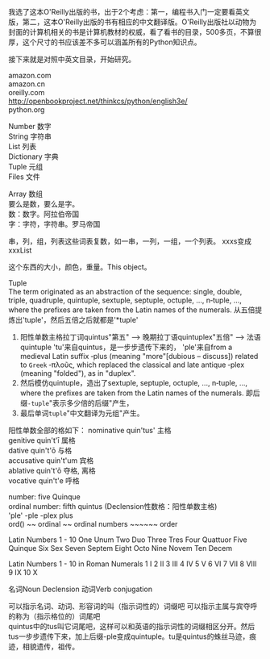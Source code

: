 我选了这本O'Reilly出版的书，出于2个考虑：第一，编程书入门一定要看英文版，第二，这本O'Reilly出版的书有相应的中文翻译版。O'Reilly出版社以动物为封面的计算机相关的书是计算机教材的权威，看了看书的目录，500多页，不算很厚，这个尺寸的书应该差不多可以涵盖所有的Python知识点。

接下来就是对照中英文目录，开始研究。

amazon.com  
amazon.cn  
oreilly.com  
http://openbookproject.net/thinkcs/python/english3e/  
python.org  

Number 数字  
String 字符串  
List 列表  
Dictionary 字典  
Tuple 元组  
Files 文件  

Array 数组  
要么是数，要么是字。  
数：数字。阿拉伯帝国  
字：字符，字符串。罗马帝国  

串，列，组，列表这些词表复数，如一串，一列，一组，一个列表。
xxxs变成xxxList

这个东西的大小，颜色，重量。This object。

Tuple  
The term originated as an abstraction of the sequence: single, double, triple, quadruple, quintuple, sextuple, septuple, octuple, ..., n‑tuple, ..., where the prefixes are taken from the Latin names of the numerals.
从五倍提炼出'tuple'，然后五倍之后就都是'*tuple'
  
1. 阳性单数主格拉丁词quintus"第五" --> 晚期拉丁语quintuplex"五倍" --> 法语quintuple
'tu'来自quintus，是一步步遗传下来的，
'ple'来自from a medieval Latin suffix ‑plus (meaning "more"[dubious – discuss]) related to `Greek` ‑πλοῦς, which replaced the classical and late antique ‑plex (meaning "folded"), as in "duplex".
2. 然后模仿quintuple，造出了sextuple, septuple, octuple, ..., n‑tuple, ..., where the prefixes are taken from the Latin names of the numerals. 即后缀`-tuple`"表示多少倍的后缀"产生，
3. 最后单词`tuple`"中文翻译为元组"产生。


阳性单数全部的格如下：
nominative	quin'tus' 主格  
genitive	  quin't'ī  属格  
dative	    quin't'ō  与格  
accusative	quin't'um 宾格  
ablative	  quin't'ō  夺格, 离格  
vocative	  quin't'e  呼格  

number: five Quinque  
ordinal number: fifth quintus (Declension性数格：阳性单数主格)  
'ple' -ple -plex plus  
ord() ~~ ordinal ~~ ordinal numbers ~~~~~~ order  

Latin Numbers 1 - 10
One	Unum
Two	Duo
Three	Tres
Four	Quattuor
Five	Quinque
Six	Sex
Seven	Septem
Eight	Octo
Nine	Novem
Ten	Decem

Latin Numbers 1 - 10 in Roman Numerals
1 I
2	II
3	III
4	IV
5	V
6	VI
7	VII
8	VIII
9	IX
10	X

名词Noun Declension
动词Verb conjugation


可以指示名词、动词、形容词的叫（指示词性的）词缀吧
可以指示主属与宾夺呼的称为（指示格位的）词尾吧  
quintus中的tus叫它词尾吧，这样可以和英语的指示词性的词缀相区分开。然后tus一步步遗传下来，加上后缀-ple变成quintuple。tu是quintus的蛛丝马迹，痕迹，相貌遗传，祖传。
